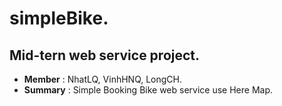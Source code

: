# simpleBike.
## Mid-tern web service project.
* **Member** : NhatLQ, VinhHNQ, LongCH.
* **Summary** : Simple Booking Bike web service use Here Map.
